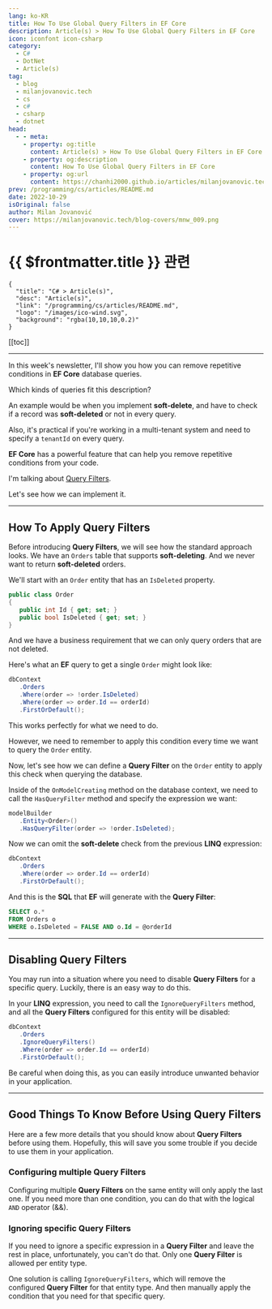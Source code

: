 ```yaml
---
lang: ko-KR
title: How To Use Global Query Filters in EF Core
description: Article(s) > How To Use Global Query Filters in EF Core
icon: iconfont icon-csharp
category: 
  - C#
  - DotNet
  - Article(s)
tag: 
  - blog
  - milanjovanovic.tech
  - cs
  - c#
  - csharp
  - dotnet
head:
  - - meta:
    - property: og:title
      content: Article(s) > How To Use Global Query Filters in EF Core
    - property: og:description
      content: How To Use Global Query Filters in EF Core
    - property: og:url
      content: https://chanhi2000.github.io/articles/milanjovanovic.tech/how-to-use-global-query-filters-in-ef-core.html
prev: /programming/cs/articles/README.md
date: 2022-10-29
isOriginal: false
author: Milan Jovanović
cover: https://milanjovanovic.tech/blog-covers/mnw_009.png
---
```


# {{ $frontmatter.title }} 관련

```component VPCard
{
  "title": "C# > Article(s)",
  "desc": "Article(s)",
  "link": "/programming/cs/articles/README.md",
  "logo": "/images/ico-wind.svg",
  "background": "rgba(10,10,10,0.2)"
}
```

[[toc]]

---

<SiteInfo
  name="How To Use Global Query Filters in EF Core"
  desc="In this week's newsletter, I'll show you how you can remove repetitive conditions in EF Core database queries. An example would be when you implement soft-delete, and have to check if a record was soft-deleted or not in every query. Also, it is practical if you're working in a multi-tenant system and need to specify a tenantId on every query. EF Core has a powerful feature called Query Filters that can help you remove repetitive conditions from your code."
  url="https://milanjovanovic.tech/blog/how-to-use-global-query-filters-in-ef-core/"
  logo="https://milanjovanovic.tech/profile_favicon.png"
  preview="https://milanjovanovic.tech/blog-covers/mnw_009.png"/>

In this week's newsletter, I'll show you how you can remove repetitive conditions in **EF Core** database queries.

Which kinds of queries fit this description?

An example would be when you implement **soft-delete**, and have to check if a record was **soft-deleted** or not in every query.

Also, it's practical if you're working in a multi-tenant system and need to specify a `tenantId` on every query.

**EF Core** has a powerful feature that can help you remove repetitive conditions from your code.

I'm talking about [<FontIcon icon="fa-brands fa-microsoft"/>Query Filters](https://learn.microsoft.com/en-us/ef/core/querying/filters).

Let's see how we can implement it.

---

## How To Apply Query Filters

Before introducing **Query Filters**, we will see how the standard approach looks. We have an `Orders` table that supports **soft-deleting**. And we never want to return **soft-deleted** orders.

We'll start with an `Order` entity that has an `IsDeleted` property.

```cs
public class Order
{
   public int Id { get; set; }
   public bool IsDeleted { get; set; }
}
```

And we have a business requirement that we can only query orders that are not deleted.

Here's what an **EF** query to get a single `Order` might look like:

```cs
dbContext
   .Orders
   .Where(order => !order.IsDeleted)
   .Where(order => order.Id == orderId)
   .FirstOrDefault();
```

This works perfectly for what we need to do.

However, we need to remember to apply this condition every time we want to query the `Order` entity.

Now, let's see how we can define a **Query Filter** on the `Order` entity to apply this check when querying the database.

Inside of the `OnModelCreating` method on the database context, we need to call the `HasQueryFilter` method and specify the expression we want:

```cs
modelBuilder
   .Entity<Order>()
   .HasQueryFilter(order => !order.IsDeleted);
```

Now we can omit the **soft-delete** check from the previous **LINQ** expression:

```cs
dbContext
   .Orders
   .Where(order => order.Id == orderId)
   .FirstOrDefault();
```

And this is the **SQL** that **EF** will generate with the **Query Filter**:

```sql
SELECT o.*
FROM Orders o
WHERE o.IsDeleted = FALSE AND o.Id = @orderId
```

---

## Disabling Query Filters

You may run into a situation where you need to disable **Query Filters** for a specific query. Luckily, there is an easy way to do this.

In your **LINQ** expression, you need to call the `IgnoreQueryFilters` method, and all the **Query Filters** configured for this entity will be disabled:

```cs
dbContext
   .Orders
   .IgnoreQueryFilters()
   .Where(order => order.Id == orderId)
   .FirstOrDefault();
```

Be careful when doing this, as you can easily introduce unwanted behavior in your application.

---

## Good Things To Know Before Using Query Filters

Here are a few more details that you should know about **Query Filters** before using them. Hopefully, this will save you some trouble if you decide to use them in your application.

### Configuring multiple Query Filters

Configuring multiple **Query Filters** on the same entity will only apply the last one. If you need more than one condition, you can do that with the logical `AND` operator (&&).

### Ignoring specific Query Filters

If you need to ignore a specific expression in a **Query Filter** and leave the rest in place,
unfortunately, you can't do that. Only one **Query Filter** is allowed per entity type.

One solution is calling `IgnoreQueryFilters`, which will remove the configured **Query Filter**
for that entity type. And then manually apply the condition that you need for that specific query.

